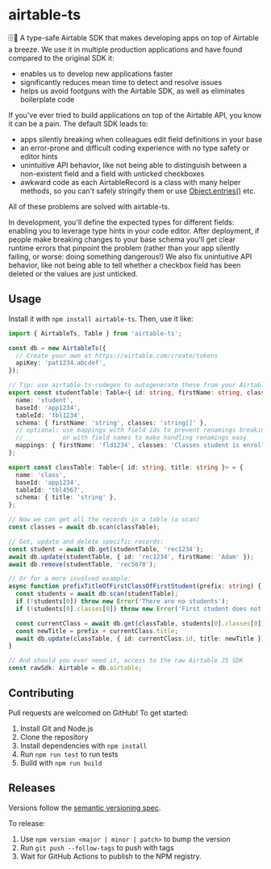 # airtable-ts

🗄️🧱 A type-safe Airtable SDK that makes developing apps on top of Airtable a breeze. We use it in multiple production applications and have found compared to the original SDK it:
- enables us to develop new applications faster
- significantly reduces mean time to detect and resolve issues
- helps us avoid footguns with the Airtable SDK, as well as eliminates boilerplate code

If you've ever tried to build applications on top of the Airtable API, you know it can be a pain. The default SDK leads to:
- apps silently breaking when colleagues edit field definitions in your base
- an error-prone and difficult coding experience with no type safety or editor hints
- unintuitive API behavior, like not being able to distinguish between a non-existent field and a field with unticked checkboxes
- awkward code as each AirtableRecord is a class with many helper methods, so you can't safely stringify them or use [Object.entries()](https://developer.mozilla.org/en-US/docs/Web/JavaScript/Reference/Global_Objects/Object#static_methods) etc.

All of these problems are solved with airtable-ts.

In development, you'll define the expected types for different fields: enabling you to leverage type hints in your code editor. After deployment, if people make breaking changes to your base schema you'll get clear runtime errors that pinpoint the problem (rather than your app silently failing, or worse: doing something dangerous!) We also fix unintuitive API behavior, like not being able to tell whether a checkbox field has been deleted or the values are just unticked.

## Usage

Install it with `npm install airtable-ts`. Then, use it like:

```ts
import { AirtableTs, Table } from 'airtable-ts';

const db = new AirtableTs({
  // Create your own at https://airtable.com/create/tokens
  apiKey: 'pat1234.abcdef',
});

// Tip: use airtable-ts-codegen to autogenerate these from your Airtable base
export const studentTable: Table<{ id: string, firstName: string, classes: string[] }> = {
  name: 'student',
  baseId: 'app1234',
  tableId: 'tbl1234',
  schema: { firstName: 'string', classes: 'string[]' },
  // optional: use mappings with field ids to prevent renamings breaking your app,
  //           or with field names to make handling renamings easy
  mappings: { firstName: 'fld1234', classes: 'Classes student is enrolled in' },
};

export const classTable: Table<{ id: string, title: string }> = {
  name: 'class',
  baseId: 'app1234',
  tableId: 'tbl4567',
  schema: { title: 'string' },
};

// Now we can get all the records in a table (a scan)
const classes = await db.scan(classTable);

// Get, update and delete specific records:
const student = await db.get(studentTable, 'rec1234');
await db.update(studentTable, { id: 'rec1234', firstName: 'Adam' });
await db.remove(studentTable, 'rec5678');

// Or for a more involved example:
async function prefixTitleOfFirstClassOfFirstStudent(prefix: string) {
  const students = await db.scan(studentTable);
  if (!students[0]) throw new Error('There are no students');
  if (!students[0].classes[0]) throw new Error('First student does not have a class');

  const currentClass = await db.get(classTable, students[0].classes[0]);
  const newTitle = prefix + currentClass.title;
  await db.update(classTable, { id: currentClass.id, title: newTitle });
}

// And should you ever need it, access to the raw Airtable JS SDK
const rawSdk: Airtable = db.airtable;
```

## Contributing

Pull requests are welcomed on GitHub! To get started:

1. Install Git and Node.js
2. Clone the repository
3. Install dependencies with `npm install`
4. Run `npm run test` to run tests
5. Build with `npm run build`

## Releases

Versions follow the [semantic versioning spec](https://semver.org/).

To release:

1. Use `npm version <major | minor | patch>` to bump the version
2. Run `git push --follow-tags` to push with tags
3. Wait for GitHub Actions to publish to the NPM registry.
